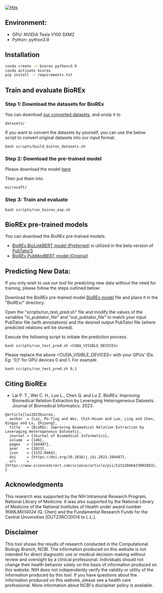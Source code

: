 [![Hits](https://hits.seeyoufarm.com/api/count/incr/badge.svg?url=https%3A%2F%2Fgithub.com%2Fncbi%2Fbiorex&count_bg=%2379C83D&title_bg=%23555555&icon=&icon_color=%23E7E7E7&title=hits&edge_flat=false)](https://hits.seeyoufarm.com)

## Environment:

* GPU: NVIDIA Tesla V100 SXM2
* Python: python3.9

## Installation

```bash
conda create -n biorex python=3.9
conda activate biorex
pip install -r requirements.txt
```

## Train and evaluate BioREx

### Step 1: Download the datasets for BioREx

You can download [our converted datasets](https://ftp.ncbi.nlm.nih.gov/pub/lu/BioREx/datasets.zip), and unzip it to 

```
datasets/
```

If you want to convert the datasets by yourself, you can use the below script to convert original datasets into our input format.
```
bash scripts/build_biorex_datasets.sh
```

### Step 2: Download the pre-trained model

Please download the model [here](https://huggingface.co/microsoft/BiomedNLP-PubMedBERT-base-uncased-abstract)

Then put them into 

```
microsoft/
```

### Step 3: Train and evaluate

```
bash scripts/run_biorex_exp.sh
```

## BioREx pre-trained models

You can download the BioREx pre-trained models:

* [BioREx BioLinkBERT model (Preferred)](https://ftp.ncbi.nlm.nih.gov/pub/lu/BioREx/pretrained_model_biolinkbert.zip) is utilized in the beta version of [PubTator3](https://www.ncbi.nlm.nih.gov/research/pubtator3/).
* [BioREx PubMedBERT model (Original)](https://ftp.ncbi.nlm.nih.gov/pub/lu/BioREx/pretrained_model.zip) 

## Predicting New Data:

If you only wish to use our tool for predicting new data without the need for training, please follow the steps outlined below:

Download the BioREx pre-trained model [BioREx model](https://ftp.ncbi.nlm.nih.gov/pub/lu/BioREx/pretrained_model.zip) file and place it in the "BioREx/" directory.

Open the "scripts/run_test_pred.sh" file and modify the values of the variables "in_pubtator_file" and "out_pubtator_file" to match your input PubTator file (with annotations) and the desired output PubTator file (where predicted relations will be stored).

Execute the following script to initiate the prediction process:

```
bash scripts/run_test_pred.sh <CUDA_VISIBLE_DEVICES>
```

Please replace the above <CUDA_VISIBLE_DEVICES> with your GPUs' IDs. Eg: '0,1' for GPU devices 0 and 1.
For example

```
bash scripts/run_test_pred.sh 0,1
```

## Citing BioREx

* Lai P. T., Wei C. H., Luo L., Chen Q. and Lu Z. BioREx: Improving Biomedical Relation Extraction by Leveraging Heterogeneous Datasets. Journal of Biomedical Informatics. 2023.
```
@article{lai2023biorex,
  author  = {Lai, Po-Ting and Wei, Chih-Hsuan and Luo, Ling and Chen, Qingyu and Lu, Zhiyong},
  title   = {BioREx: Improving Biomedical Relation Extraction by Leveraging Heterogeneous Datasets},
  journal = {Journal of Biomedical Informatics},
  volume  = {146},
  pages   = {104487},
  year    = {2023},
  issn    = {1532-0464},
  doi     = {https://doi.org/10.1016/j.jbi.2023.104487},
  url     = {https://www.sciencedirect.com/science/article/pii/S1532046423002083},
}
```

## Acknowledgments

This research was supported by the NIH Intramural Research Program, National Library of Medicine. It was also supported by the National Library of Medicine of the National Institutes of Health under award number 1K99LM014024 (Q. Chen) and the Fundamental Research Funds for the Central Universities [DUT23RC(3)014 to L.L.].

## Disclaimer
This tool shows the results of research conducted in the Computational Biology Branch, NCBI. The information produced on this website is not intended for direct diagnostic use or medical decision-making without review and oversight by a clinical professional. Individuals should not change their health behavior solely on the basis of information produced on this website. NIH does not independently verify the validity or utility of the information produced by this tool. If you have questions about the information produced on this website, please see a health care professional. More information about NCBI's disclaimer policy is available.
